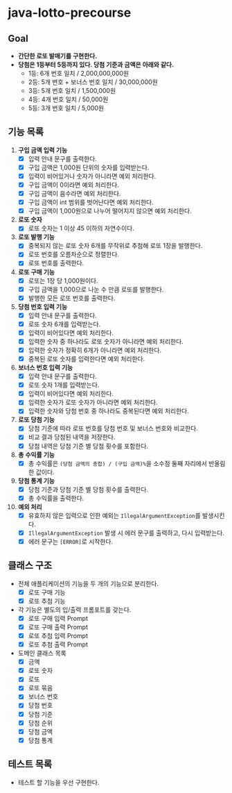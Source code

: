# java-lotto-precourse

## Goal

- **간단한 로또 발매기를 구현한다.**
- **당첨은 1등부터 5등까지 있다. 당첨 기준과 금액은 아래와 같다.**
    - 1등: 6개 번호 일치 / 2,000,000,000원
    - 2등: 5개 번호 + 보너스 번호 일치 / 30,000,000원
    - 3등: 5개 번호 일치 / 1,500,000원
    - 4등: 4개 번호 일치 / 50,000원
    - 5등: 3개 번호 일치 / 5,000원

## 기능 목록

1. **구입 금액 입력 기능**
    - [x] 입력 안내 문구를 출력한다.
    - [x] 구입 금액은 1,000원 단위의 숫자를 입력받는다.
    - [x] 입력이 비어있거나 숫자가 아니라면 예외 처리한다.
    - [x] 구입 금액이 0이라면 예외 처리한다.
    - [x] 구입 금액이 음수라면 예외 처리한다.
    - [x] 구입 금액이 int 범위를 벗어난다면 예외 처리한다.
    - [x] 구입 금액이 1,000원으로 나누어 떨어지지 않으면 예외 처리한다.
2. **로또 숫자**
    - [x] 로또 숫자는 1 이상 45 이하의 자연수이다.
3. **로또 발행 기능**
    - [x] 중복되지 않는 로또 숫자 6개를 무작위로 추첨해 로또 1장을 발행한다.
    - [x] 로또 번호를 오름차순으로 정렬한다.
    - [x] 로또 번호를 출력한다.
4. **로또 구매 기능**
    - [x] 로또는 1장 당 1,000원이다.
    - [x] 구입 금액을 1,000으로 나눈 수 만큼 로또를 발행한다.
    - [x] 발행한 모든 로또 번호를 출력한다.
5. **당첨 번호 입력 기능**
    - [x] 입력 안내 문구를 출력한다.
    - [x] 로또 숫자 6개를 입력받는다.
    - [x] 입력이 비어있다면 예외 처리한다.
    - [x] 입력한 숫자 중 하나라도 로또 숫자가 아니라면 예외 처리한다.
    - [x] 입력한 숫자가 정확히 6개가 아니라면 예외 처리한다.
    - [x] 중복된 로또 숫자를 입력한다면 예외 처리한다.
6. **보너스 번호 입력 기능**
    - [x] 입력 안내 문구를 출력한다.
    - [x] 로또 숫자 1개를 입력받는다.
    - [x] 입력이 비어있다면 예외 처리한다.
    - [x] 입력한 숫자가 로또 숫자가 아니라면 예외 처리한다.
    - [x] 입력한 숫자와 당첨 번호 중 하나라도 중복된다면 예외 처리한다.
7. **로또 당첨 기능**
    - [x] 당첨 기준에 따라 로또 번호를 당첨 번호 및 보너스 번호와 비교한다.
    - [x] 비교 결과 당첨된 내역을 저장한다.
    - [x] 당첨 내역은 당첨 기준 별 당첨 횟수를 포함한다.
8. **총 수익률 기능**
    - [x] 총 수익률은 `(당첨 금액의 총합) / (구입 금액)%`을 소수점 둘째 자리에서 반올림한 값이다.
9. **당첨 통계 기능**
    - [x] 당첨 기준과 당첨 기준 별 당첨 횟수를 출력한다.
    - [x] 총 수익률을 출력한다.
10. **예외 처리**
    - [x] 유효하지 않은 입력으로 인한 예외는 `IllegalArgumentException`를 발생시킨다.
    - [x] `IllegalArgumentException` 발생 시 에러 문구를 출력하고, 다시 입력받는다.
    - [x] 에러 문구는 `[ERROR]`로 시작한다.

## 클래스 구조

- 전체 애플리케이션의 기능을 두 개의 기능으로 분리한다.
    - [x] 로또 구매 기능
    - [x] 로또 추첨 기능
- 각 기능은 별도의 입/출력 프롬포트를 갖는다.
    - [x] 로또 구매 입력 Prompt
    - [x] 로또 구매 출력 Prompt
    - [x] 로또 추첨 입력 Prompt
    - [x] 로또 추첨 출력 Prompt
- 도메인 클래스 목록
    - [x] 금액
    - [x] 로또 숫자
    - [x] 로또
    - [x] 로또 묶음
    - [x] 보너스 번호
    - [x] 당첨 번호
    - [x] 당첨 기준
    - [x] 당첨 순위
    - [x] 당첨 금액
    - [x] 당첨 통계

## 테스트 목록

- 테스트 할 기능을 우선 구현한다.